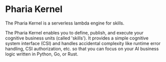 # Pharia Kernel

The Pharia Kernel is a serverless lambda engine for skills.

The Pharia Kernel enables you to define, publish, and execute your cognitive business units (called 'skills').
It provides a simple cognitive system interface (CSI) and handles accidental complexity like runtime error handling, CSI authorization, etc. so that you can focus on your AI business logic written in Python, Go, or Rust.

